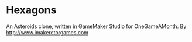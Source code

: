 # Hexagons
An Asteroids clone, written in GameMaker Studio for OneGameAMonth. By http://www.imakeretorgames.com

